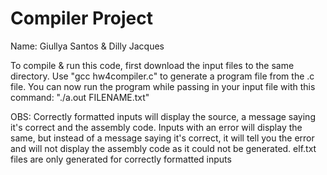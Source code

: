 # Compiler Project

Name: Giullya Santos & Dilly Jacques

To compile & run this code, first download the input files to the same directory.
Use "gcc hw4compiler.c" to generate a program file from the .c file.
You can now run the program while passing in your input file with this 
command: "./a.out FILENAME.txt"

OBS: Correctly formatted inputs will display the source, a message saying it's 
correct and the assembly code. Inputs with an error will display the same, but instead
of a message saying it's correct, it will tell you the error and will not display
the assembly code as it could not be generated. elf.txt files are only generated for correctly
formatted inputs
